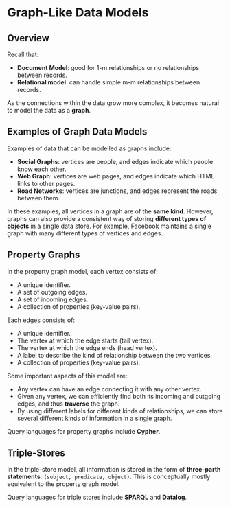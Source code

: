 # Graph-Like Data Models
## Overview
Recall that:
- **Document Model**: good for 1-m relationships or no relationships between records.
- **Relational model**: can handle simple m-m relationships between records.

As the connections within the data grow more complex, it becomes natural to model the data as a **graph**.

## Examples of Graph Data Models
Examples of data that can be modelled as graphs include:
- **Social Graphs**: vertices are people, and edges indicate which people know each other.
- **Web Graph**: vertices are web pages, and edges indicate which HTML links to other pages.
- **Road Networks**: vertices are junctions, and edges represent the roads between them.

In these examples, all vertices in a graph are of the **same kind**. However, graphs can also provide a consistent way of storing **different types of objects** in a single data store. For example, Facebook maintains a single graph with many different types of vertices and edges.

## Property Graphs
In the property graph model, each vertex consists of:
- A unique identifier.
- A set of outgoing edges.
- A set of incoming edges.
- A collection of properties (key-value pairs).

Each edges consists of:
- A unique identifier.
- The vertex at which the edge starts (tail vertex).
- The vertex at which the edge ends (head vertex).
- A label to describe the kind of relationship between the two vertices.
- A collection of properties (key-value pairs).

Some important aspects of this model are:
- Any vertex can have an edge connecting it with any other vertex.
- Given any vertex, we can efficiently find both its incoming and outgoing edges, and thus **traverse** the graph.
- By using different labels for different kinds of relationships, we can store several different kinds of information in a single graph.

Query languages for property graphs include **Cypher**.

## Triple-Stores
In the triple-store model, all information is stored in the form of **three-parth statements**: `(subject, predicate, object)`. This is conceptually mostly equivalent to the property graph model.

Query languages for triple stores include **SPARQL** and **Datalog**.
